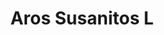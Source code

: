 ---
title: Aros Susanitos L
date: 
draft: false

# descripcion
description : Aro de plata y cristal. Se puede armar el conjunto de cadena y dije haciendo juego

materials: Plata 925

color: Plateado y cristal

dimensions: 0,9cm diam

code: 01-07-0413

type: "Aros"

categories: []

price: $2.480,00

price_eftvo: $2.105,00

# Images
# first image will be shown in the product page
images:
  # - image: "images/path_to_image"
  # La ubicacion de las imagenes es imagenes/Aros/Aros.Cristal/01-07-0413-aros-susanitos-l
  - image: "./images/aros/cristal/01-07-0413-aros-susanitos-grandes_a.JPG"
  - image: "./images/aros/cristal/01-07-0413-aros-susanitos-grandes_b.JPG"
  - image: "./images/aros/cristal/01-07-0413-aros-susanitos-grandes_c.JPG"
---